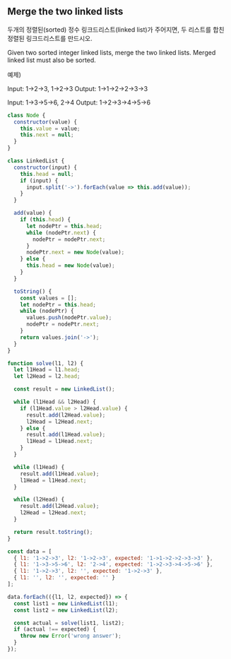 ## Merge the two linked lists
두개의 정렬된(sorted) 정수 링크드리스트(linked list)가 주어지면, 두 리스트를 합친 정렬된 링크드리스트를 만드시오.

Given two sorted integer linked lists, merge the two linked lists. Merged linked list must also be sorted.

예제)

Input: 1->2->3, 1->2->3
Output: 1->1->2->2->3->3

Input: 1->3->5->6, 2->4
Output: 1->2->3->4->5->6

``` javascript
class Node {
  constructor(value) {
    this.value = value;
    this.next = null;
  }
}

class LinkedList {
  constructor(input) {
    this.head = null;
    if (input) {
      input.split('->').forEach(value => this.add(value));
    }
  }

  add(value) {
    if (this.head) {
      let nodePtr = this.head;
      while (nodePtr.next) {
        nodePtr = nodePtr.next;
      }
      nodePtr.next = new Node(value);
    } else {
      this.head = new Node(value);
    }
  }

  toString() {
    const values = [];
    let nodePtr = this.head;
    while (nodePtr) {
      values.push(nodePtr.value);
      nodePtr = nodePtr.next;
    }
    return values.join('->');
  }
}

function solve(l1, l2) {
  let l1Head = l1.head;
  let l2Head = l2.head;

  const result = new LinkedList();

  while (l1Head && l2Head) {
    if (l1Head.value > l2Head.value) {
      result.add(l2Head.value);
      l2Head = l2Head.next;
    } else {
      result.add(l1Head.value);
      l1Head = l1Head.next;
    }
  }

  while (l1Head) {
    result.add(l1Head.value);
    l1Head = l1Head.next;
  }

  while (l2Head) {
    result.add(l2Head.value);
    l2Head = l2Head.next;
  }

  return result.toString();
}

const data = [
  { l1: '1->2->3', l2: '1->2->3', expected: '1->1->2->2->3->3' },
  { l1: '1->3->5->6', l2: '2->4', expected: '1->2->3->4->5->6' },
  { l1: '1->2->3', l2: '', expected: '1->2->3' },
  { l1: '', l2: '', expected: '' }
];

data.forEach(({l1, l2, expected}) => {
  const list1 = new LinkedList(l1);
  const list2 = new LinkedList(l2);

  const actual = solve(list1, list2);
  if (actual !== expected) {
    throw new Error('wrong answer');
  }
});
```